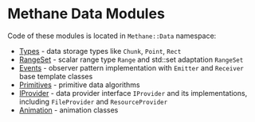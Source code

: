 # Methane Data Modules

Code of these modules is located in `Methane::Data` namespace:

- [Types](Types) - data storage types like `Chunk`, `Point`, `Rect`
- [RangeSet](RangeSet) - scalar range type `Range` and std::set adaptation `RangeSet`
- [Events](Events) - observer pattern implementation with `Emitter` and `Receiver` base template classes
- [Primitives](Primitives) - primitive data algorithms
- [IProvider](IProvider) - data provider interface `IProvider` and its implementations, including `FileProvider` and `ResourceProvider`
- [Animation](Animation) - animation classes